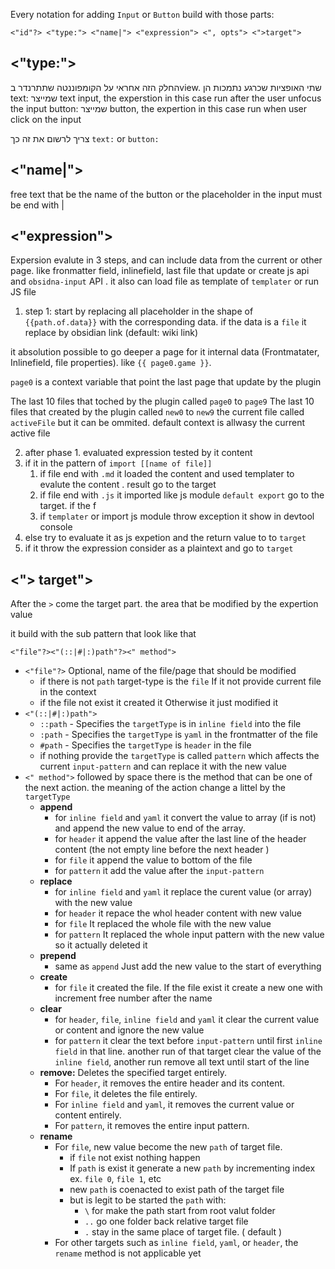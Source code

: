 Every notation for adding `Input` or `Button` build with those parts:

`<"id"?> <"type:"> <"name|"> <"expression"> <", opts"> <">target">`

## <"type:">
החלק הזה אחראי על הקומפוננטה שתתרנדר בview.
שתי האופציות שכרגע נתמכות הן 
text: שמייצר text input, the experstion in this case run after the user unfocus the input 
button: שמייצר button, the expertion in this case run when user click on the input

צריך לרשום את זה כך 
`text:` or `button:`

## <"name|">
free text that be the name of the button or the placeholder in the input
must be end with |

## <"expression">
Expersion evalute in 3 steps, and can include data from the current or other page. 
like fronmatter field, inlinefield, last file that update or create js api and `obsidna-input`
API . it also can load file as template of `templater` or run JS file 

1. step 1: start by replacing all placeholder in the shape of `{{path.of.data}}` with the corresponding data. if the data is a `file` it  replace by obsidian link (default: wiki link) 

it absolution possible to go deeper a page for it internal data (Frontmatater, Inlinefield, file properties). like `{{ page0.game }}`. 

`page0` is a context variable that point the last page that update by the plugin

The last 10 files that toched by the plugin called `page0` to `page9`
The last 10 files that created by the plugin called `new0` to `new9`
the current file called `activeFile` but it can be ommited. default context is allwasy the current active file


2. after phase 1.  evaluated expression tested by it content 
3. if it in the pattern of `import [[name of file]]`
	1. if file end with `.md` it loaded the content and used templater to evalute the content . result go to the target
	2. if file end with `.js` it imported like js module  `default export` go to the target. if the f
	3. if `templater` or import js module throw exception it show in devtool console
4. else try to evaluate it as js expetion and the return value to to `target`
5. if it throw the expression consider as a plaintext and go to `target`

## <"> target">
After the `>` come the target part. the area that be modified by the expertion value

it build with the sub pattern that look like that

`<"file"?><"(::|#|:)path"?><" method">`

- `<"file"?>` Optional, name of the file/page that should be modified
	- if there is not `path` target-type is the `file` If it not provide current file in the context
	- if the file not exist it created it Otherwise it just modified it
- `<"(::|#|:)path">` 
	- `::path` - Specifies the `targetType` is in `inline field` into the file
	- `:path` - Specifies the `targetType` is `yaml` in the frontmatter of the file
	- `#path` - Specifies the `targetType` is `header` in the file
	- if nothing provide the `targetType` is called `pattern` which affects the current `input-pattern` and can replace it with the new value
- `<" method">` followed by space there is the method that can be one of the next action. 
	the meaning of the action change a littel by the `targetType`
	- **append** 
		- for `inline field` and `yaml` it convert the value to array (if is not) and append the new value to end of the array.
		- for `header` it append the value after the last line of the header content (the not empty line before the next header )
		- for `file` it append the value to bottom of the file
		- for `pattern` it add the value after the `input-pattern`
	- **replace**
		-  for `inline field` and `yaml` it replace the curent value (or array) with the new value
		- for `header` it repace the whol header content with new value
		- for `file` It replaced the whole file with the new value
		- for `pattern` It replaced the whole input pattern with the new value so it actually deleted it
	- **prepend**
		- same as `append` Just add the new value to the start of everything
	- **create**
		- for `file` it created the file. If the file exist it create a new one with increment free number after the name
	- **clear**
		- for `header`, `file`, `inline field` and `yaml` it clear the current value  or content and ignore the new value
		- for `pattern` it clear the text before `input-pattern` until first `inline field` in that line. another run of that target clear the value of the `inline field`, another run remove all text until start of the line
	-  **remove:** Deletes the specified target entirely.
	    - For `header`, it removes the entire header and its content.
	    - For `file`, it deletes the file entirely.
	    - For `inline field` and `yaml`, it removes the current value or content entirely.
	    - For `pattern`, it removes the entire input pattern.
	- **rename**
		- For `file`, new value become the new `path` of target file. 
			-  if `file` not exist nothing happen
			- If `path` is exist it generate a new `path` by incrementing index ex. `file 0`, `file 1`, etc
			- new `path` is coenacted to exist path of the target file
			- but is legit to be started the `path` with:
				-  `\` for make the path start from root valut folder
				- `..` go one folder back relative target file
				- `.` stay in the same place of target file. ( default ) 
		-  For other targets such as `inline field`, `yaml`, or `header`, the `rename` method is not applicable yet


